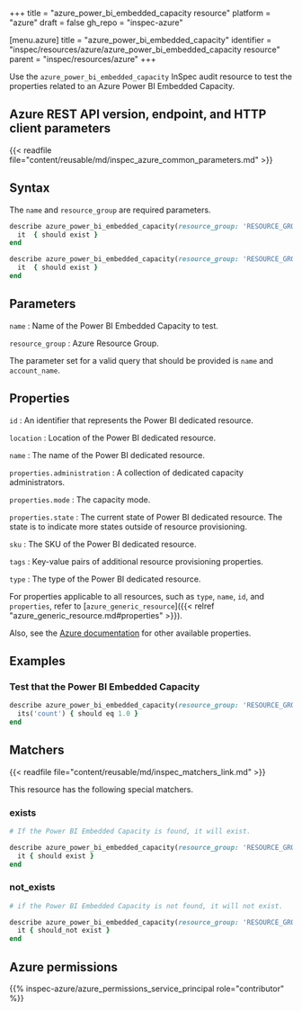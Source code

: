 +++
title = "azure_power_bi_embedded_capacity resource"
platform = "azure"
draft = false
gh_repo = "inspec-azure"

[menu.azure]
title = "azure_power_bi_embedded_capacity"
identifier = "inspec/resources/azure/azure_power_bi_embedded_capacity resource"
parent = "inspec/resources/azure"
+++

Use the `azure_power_bi_embedded_capacity` InSpec audit resource to test the properties related to an Azure Power BI Embedded Capacity.

## Azure REST API version, endpoint, and HTTP client parameters

{{< readfile file="content/reusable/md/inspec_azure_common_parameters.md" >}}

## Syntax

The `name` and `resource_group` are required parameters.

```ruby
describe azure_power_bi_embedded_capacity(resource_group: 'RESOURCE_GROUP', name: 'POWER_BI_EMBEDDED') do
  it  { should exist }
end
```

```ruby
describe azure_power_bi_embedded_capacity(resource_group: 'RESOURCE_GROUP', name: 'POWER_BI_EMBEDDED')  do
  it  { should exist }
end
```

## Parameters

`name`
: Name of the Power BI Embedded Capacity to test.

`resource_group`
: Azure Resource Group.

The parameter set for a valid query that should be provided is `name` and `account_name`.

## Properties

`id`
: An identifier that represents the Power BI dedicated resource.

`location`
: Location of the Power BI dedicated resource.

`name`
: The name of the Power BI dedicated resource.

`properties.administration`
: A collection of dedicated capacity administrators.

`properties.mode`
: The capacity mode.

`properties.state`
: The current state of Power BI dedicated resource. The state is to indicate more states outside of resource provisioning.

`sku`
: The SKU of the Power BI dedicated resource.

`tags`
: Key-value pairs of additional resource provisioning properties.

`type`
: The type of the Power BI dedicated resource.

For properties applicable to all resources, such as `type`, `name`, `id`, and `properties`, refer to [`azure_generic_resource`]({{< relref "azure_generic_resource.md#properties" >}}).

Also, see the [Azure documentation](https://docs.microsoft.com/en-us/rest/api/power-bi-embedded/capacities/get-details) for other available properties.

## Examples

### Test that the Power BI Embedded Capacity

```ruby
describe azure_power_bi_embedded_capacity(resource_group: 'RESOURCE_GROUP', name: 'POWER_BI_EMBEDDED')  do
  its('count') { should eq 1.0 }
end
```

## Matchers

{{< readfile file="content/reusable/md/inspec_matchers_link.md" >}}

This resource has the following special matchers.

### exists

```ruby
# If the Power BI Embedded Capacity is found, it will exist.

describe azure_power_bi_embedded_capacity(resource_group: 'RESOURCE_GROUP', name: 'POWER_BI_EMBEDDED')  do
  it { should exist }
end
```

### not_exists

```ruby
# if the Power BI Embedded Capacity is not found, it will not exist.

describe azure_power_bi_embedded_capacity(resource_group: 'RESOURCE_GROUP', name: 'POWER_BI_EMBEDDED')  do
  it { should_not exist }
end
```

## Azure permissions

{{% inspec-azure/azure_permissions_service_principal role="contributor" %}}
